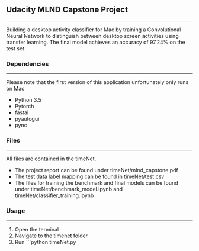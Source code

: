 ## Udacity MLND Capstone Project
------

Building a desktop activity classifier for Mac by training a Convolutional Neural Network to distinguish between desktop screen activities using transfer learning.
The final model achieves an accuracy of 97.24% on the test set.


### Dependencies 
------
Please note that the first version of this application unfortunately only runs on Mac

- Python 3.5
- Pytorch
- fastai
- pyautogui
- pync

### Files
-----

All files are contained in the timeNet.

- The project report can be found under timeNet/mlnd_capstone.pdf
- The test data label mapping can be found in timeNet/test.csv
- The files for training the benchmark and final models can be found under timeNet/benchmark_model.ipynb and timeNet/classifier_training.ipynb


### Usage
------

1. Open the terminal
2. Navigate to the timenet folder
3. Run ```python timeNet.py
```
